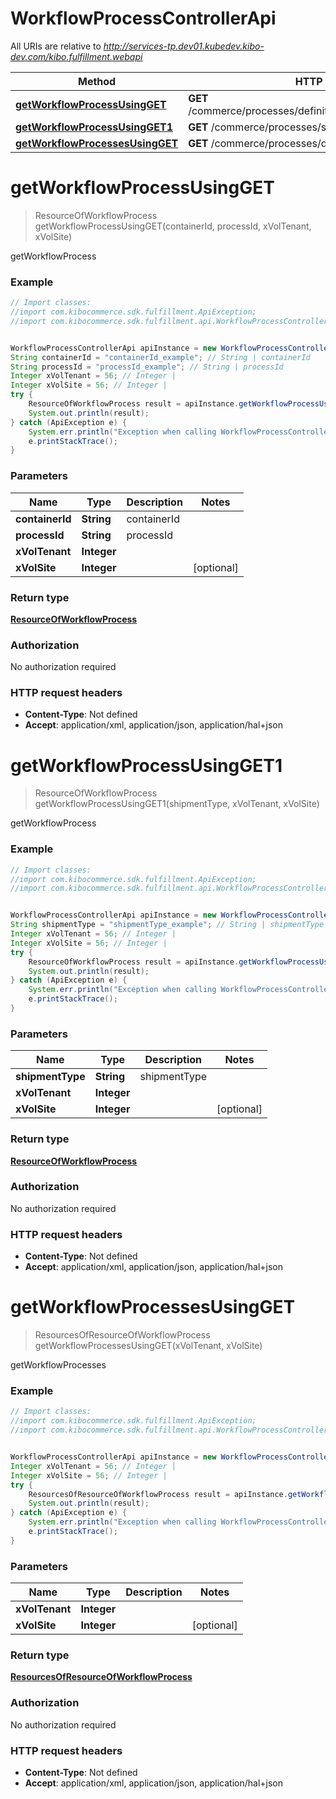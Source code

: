 # WorkflowProcessControllerApi

All URIs are relative to *http://services-tp.dev01.kubedev.kibo-dev.com/kibo.fulfillment.webapi*

Method | HTTP request | Description
------------- | ------------- | -------------
[**getWorkflowProcessUsingGET**](WorkflowProcessControllerApi.md#getWorkflowProcessUsingGET) | **GET** /commerce/processes/definitions/{containerId}/{processId} | getWorkflowProcess
[**getWorkflowProcessUsingGET1**](WorkflowProcessControllerApi.md#getWorkflowProcessUsingGET1) | **GET** /commerce/processes/shipmentType/{shipmentType} | getWorkflowProcess
[**getWorkflowProcessesUsingGET**](WorkflowProcessControllerApi.md#getWorkflowProcessesUsingGET) | **GET** /commerce/processes/definitions | getWorkflowProcesses


<a name="getWorkflowProcessUsingGET"></a>
# **getWorkflowProcessUsingGET**
> ResourceOfWorkflowProcess getWorkflowProcessUsingGET(containerId, processId, xVolTenant, xVolSite)

getWorkflowProcess

### Example
```java
// Import classes:
//import com.kibocommerce.sdk.fulfillment.ApiException;
//import com.kibocommerce.sdk.fulfillment.api.WorkflowProcessControllerApi;


WorkflowProcessControllerApi apiInstance = new WorkflowProcessControllerApi();
String containerId = "containerId_example"; // String | containerId
String processId = "processId_example"; // String | processId
Integer xVolTenant = 56; // Integer | 
Integer xVolSite = 56; // Integer | 
try {
    ResourceOfWorkflowProcess result = apiInstance.getWorkflowProcessUsingGET(containerId, processId, xVolTenant, xVolSite);
    System.out.println(result);
} catch (ApiException e) {
    System.err.println("Exception when calling WorkflowProcessControllerApi#getWorkflowProcessUsingGET");
    e.printStackTrace();
}
```

### Parameters

Name | Type | Description  | Notes
------------- | ------------- | ------------- | -------------
 **containerId** | **String**| containerId |
 **processId** | **String**| processId |
 **xVolTenant** | **Integer**|  |
 **xVolSite** | **Integer**|  | [optional]

### Return type

[**ResourceOfWorkflowProcess**](ResourceOfWorkflowProcess.md)

### Authorization

No authorization required

### HTTP request headers

 - **Content-Type**: Not defined
 - **Accept**: application/xml, application/json, application/hal+json

<a name="getWorkflowProcessUsingGET1"></a>
# **getWorkflowProcessUsingGET1**
> ResourceOfWorkflowProcess getWorkflowProcessUsingGET1(shipmentType, xVolTenant, xVolSite)

getWorkflowProcess

### Example
```java
// Import classes:
//import com.kibocommerce.sdk.fulfillment.ApiException;
//import com.kibocommerce.sdk.fulfillment.api.WorkflowProcessControllerApi;


WorkflowProcessControllerApi apiInstance = new WorkflowProcessControllerApi();
String shipmentType = "shipmentType_example"; // String | shipmentType
Integer xVolTenant = 56; // Integer | 
Integer xVolSite = 56; // Integer | 
try {
    ResourceOfWorkflowProcess result = apiInstance.getWorkflowProcessUsingGET1(shipmentType, xVolTenant, xVolSite);
    System.out.println(result);
} catch (ApiException e) {
    System.err.println("Exception when calling WorkflowProcessControllerApi#getWorkflowProcessUsingGET1");
    e.printStackTrace();
}
```

### Parameters

Name | Type | Description  | Notes
------------- | ------------- | ------------- | -------------
 **shipmentType** | **String**| shipmentType |
 **xVolTenant** | **Integer**|  |
 **xVolSite** | **Integer**|  | [optional]

### Return type

[**ResourceOfWorkflowProcess**](ResourceOfWorkflowProcess.md)

### Authorization

No authorization required

### HTTP request headers

 - **Content-Type**: Not defined
 - **Accept**: application/xml, application/json, application/hal+json

<a name="getWorkflowProcessesUsingGET"></a>
# **getWorkflowProcessesUsingGET**
> ResourcesOfResourceOfWorkflowProcess getWorkflowProcessesUsingGET(xVolTenant, xVolSite)

getWorkflowProcesses

### Example
```java
// Import classes:
//import com.kibocommerce.sdk.fulfillment.ApiException;
//import com.kibocommerce.sdk.fulfillment.api.WorkflowProcessControllerApi;


WorkflowProcessControllerApi apiInstance = new WorkflowProcessControllerApi();
Integer xVolTenant = 56; // Integer | 
Integer xVolSite = 56; // Integer | 
try {
    ResourcesOfResourceOfWorkflowProcess result = apiInstance.getWorkflowProcessesUsingGET(xVolTenant, xVolSite);
    System.out.println(result);
} catch (ApiException e) {
    System.err.println("Exception when calling WorkflowProcessControllerApi#getWorkflowProcessesUsingGET");
    e.printStackTrace();
}
```

### Parameters

Name | Type | Description  | Notes
------------- | ------------- | ------------- | -------------
 **xVolTenant** | **Integer**|  |
 **xVolSite** | **Integer**|  | [optional]

### Return type

[**ResourcesOfResourceOfWorkflowProcess**](ResourcesOfResourceOfWorkflowProcess.md)

### Authorization

No authorization required

### HTTP request headers

 - **Content-Type**: Not defined
 - **Accept**: application/xml, application/json, application/hal+json

